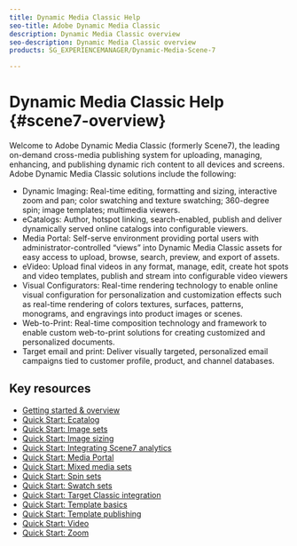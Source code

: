 ```yaml
---
title: Dynamic Media Classic Help
seo-title: Adobe Dynamic Media Classic
description: Dynamic Media Classic overview
seo-description: Dynamic Media Classic overview
products: SG_EXPERIENCEMANAGER/Dynamic-Media-Scene-7

---
```


# Dynamic Media Classic Help {#scene7-overview}

Welcome to Adobe Dynamic Media Classic (formerly Scene7), the leading on-demand cross-media publishing system for uploading, managing, enhancing, and publishing dynamic rich content to all devices and screens. Adobe Dynamic Media Classic solutions include the following:

* Dynamic Imaging: Real-time editing, formatting and sizing, interactive zoom and pan; color swatching and texture swatching; 360-degree spin; image templates; multimedia viewers.
* eCatalogs: Author, hotspot linking, search-enabled, publish and deliver dynamically served online catalogs into configurable viewers.
* Media Portal: Self-serve environment providing portal users with administrator-controlled “views” into Dynamic Media Classic assets for easy access to upload, browse, search, preview, and export of assets.
* eVideo: Upload final videos in any format, manage, edit, create hot spots and video templates, publish and stream into configurable video viewers
* Visual Configurators: Real-time rendering technology to enable online visual configuration for personalization and customization effects such as real-time rendering of colors textures, surfaces, patterns, monograms, and engravings into product images or scenes.
* Web-to-Print: Real-time composition technology and framework to enable custom web-to-print solutions for creating customized and personalized documents.
* Target email and print: Deliver visually targeted, personalized email campaigns tied to customer profile, product, and channel databases.

## Key resources

* [Getting started & overview](/help/scene7-platform-overview.md)
* [Quick Start: Ecatalog](/help/quick-start-ecatalog.md)
* [Quick Start: Image sets](/help/quick-start-image-sets.md)
* [Quick Start: Image sizing](/help/quick-start-image-sizing.md)
* [Quick Start: Integrating Scene7 analytics](/help/quick-start-integrating-scene7-analytics.md)
* [Quick Start: Media Portal](/help/quick-start-media-portal-administration.md)
* [Quick Start: Mixed media sets](/help/quick-start-mixed-media-sets.md)
* [Quick Start: Spin sets](/help/quick-start-spin-sets.md)
* [Quick Start: Swatch sets](/help/quick-start-swatch-sets.md)
* [Quick Start: Target Classic integration](/help/quick-start-target-classic-integration.md)
* [Quick Start: Template basics](/help/quick-start-template-basics.md)
* [Quick Start: Template publishing](/help/quick-start-template-publishing.md)
* [Quick Start: Video](/help/quick-start-video.md)
* [Quick Start: Zoom](/help/quick-start-zoom.md)

